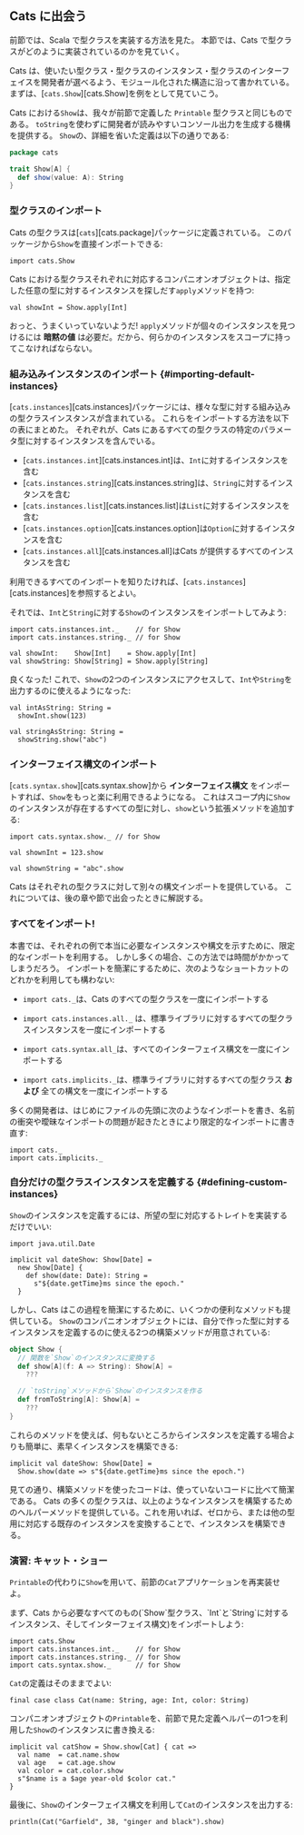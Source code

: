 ## Cats に出会う

前節では、Scala で型クラスを実装する方法を見た。
本節では、Cats で型クラスがどのように実装されているのかを見ていく。

Cats は、使いたい型クラス・型クラスのインスタンス・型クラスのインターフェイスを開発者が選べるよう、モジュール化された構造に沿って書かれている。
まずは、[`cats.Show`][cats.Show]を例をとして見ていこう。

Cats における`Show`は、我々が前節で定義した `Printable` 型クラスと同じものである。
`toString`を使わずに開発者が読みやすいコンソール出力を生成する機構を提供する。
`Show`の、詳細を省いた定義は以下の通りである:

```scala
package cats

trait Show[A] {
  def show(value: A): String
}
```

### 型クラスのインポート

Cats の型クラスは[`cats`][cats.package]パッケージに定義されている。
このパッケージから`Show`を直接インポートできる:

```tut:book:silent
import cats.Show
```

Cats における型クラスそれぞれに対応するコンパニオンオブジェクトは、指定した任意の型に対するインスタンスを探しだす`apply`メソッドを持つ:

```tut:book:fail
val showInt = Show.apply[Int]
```

おっと、うまくいっていないようだ!
`apply`メソッドが個々のインスタンスを見つけるには **暗黙の値** は必要だ。だから、何らかのインスタンスをスコープに持ってこなければならない。

### 組み込みインスタンスのインポート {#importing-default-instances}

[`cats.instances`][cats.instances]パッケージには、様々な型に対する組み込みの型クラスインスタンスが含まれている。
これらをインポートする方法を以下の表にまとめた。
それぞれが、Cats にあるすべての型クラスの特定のパラメータ型に対するインスタンスを含んでいる。

- [`cats.instances.int`][cats.instances.int]は、`Int`に対するインスタンスを含む
- [`cats.instances.string`][cats.instances.string]は、`String`に対するインスタンスを含む
- [`cats.instances.list`][cats.instances.list]は`List`に対するインスタンスを含む
- [`cats.instances.option`][cats.instances.option]は`Option`に対するインスタンスを含む
- [`cats.instances.all`][cats.instances.all]はCats が提供するすべてのインスタンスを含む

利用できるすべてのインポートを知りたければ、[`cats.instances`][cats.instances]を参照するとよい。

それでは、`Int`と`String`に対する`Show`のインスタンスをインポートしてみよう:

```tut:book:silent
import cats.instances.int._    // for Show
import cats.instances.string._ // for Show

val showInt:    Show[Int]    = Show.apply[Int]
val showString: Show[String] = Show.apply[String]
```

良くなった! これで、`Show`の2つのインスタンスにアクセスして、`Int`や`String`を出力するのに使えるようになった:

```tut:book
val intAsString: String =
  showInt.show(123)

val stringAsString: String =
  showString.show("abc")
```

### インターフェイス構文のインポート

[`cats.syntax.show`][cats.syntax.show]から **インターフェイス構文** をインポートすれば、`Show`をもっと楽に利用できるようになる。
これはスコープ内に`Show`のインスタンスが存在するすべての型に対し、`show`という拡張メソッドを追加する:

```tut:book:silent
import cats.syntax.show._ // for Show
```

```tut:book
val shownInt = 123.show

val shownString = "abc".show
```

Cats はそれぞれの型クラスに対して別々の構文インポートを提供している。
これについては、後の章や節で出会ったときに解説する。

### すべてをインポート!

本書では、それぞれの例で本当に必要なインスタンスや構文を示すために、限定的なインポートを利用する。
しかし多くの場合、この方法では時間がかかってしまうだろう。
インポートを簡潔にするために、次のようなショートカットのどれかを利用しても構わない:

- `import cats._`は、Cats のすべての型クラスを一度にインポートする

- `import cats.instances.all._` は、標準ライブラリに対するすべての型クラスインスタンスを一度にインポートする

- `import cats.syntax.all_`は、すべてのインターフェイス構文を一度にインポートする

- `import cats.implicits._`は、標準ライブラリに対するすべての型クラス **および** 全ての構文を一度にインポートする

多くの開発者は、はじめにファイルの先頭に次のようなインポートを書き、名前の衝突や曖昧なインポートの問題が起きたときにより限定的なインポートに書き直す:

```tut:book:silent
import cats._
import cats.implicits._
```

### 自分だけの型クラスインスタンスを定義する {#defining-custom-instances}

`Show`のインスタンスを定義するには、所望の型に対応するトレイトを実装するだけでいい:

```tut:book:silent
import java.util.Date

implicit val dateShow: Show[Date] =
  new Show[Date] {
    def show(date: Date): String =
      s"${date.getTime}ms since the epoch."
  }
```

しかし、Cats はこの過程を簡潔にするために、いくつかの便利なメソッドも提供している。
`Show`のコンパニオンオブジェクトには、自分で作った型に対するインスタンスを定義するのに使える2つの構築メソッドが用意されている:

```scala
object Show {
  // 関数を`Show`のインスタンスに変換する
  def show[A](f: A => String): Show[A] =
    ???

  // `toString`メソッドから`Show`のインスタンスを作る
  def fromToString[A]: Show[A] =
    ???
}
```

これらのメソッドを使えば、何もないところからインスタンスを定義する場合よりも簡単に、素早くインスタンスを構築できる:

```tut:book:silent
implicit val dateShow: Show[Date] =
  Show.show(date => s"${date.getTime}ms since the epoch.")
```

見ての通り、構築メソッドを使ったコードは、使っていないコードに比べて簡潔である。
Cats の多くの型クラスは、以上のようなインスタンスを構築するためのヘルパーメソッドを提供している。これを用いれば、ゼロから、または他の型用に対応する既存のインスタンスを変換することで、インスタンスを構築できる。

### 演習: キャット・ショー

`Printable`の代わりに`Show`を用いて、前節の`Cat`アプリケーションを再実装せよ。

<div class="solution">
まず、Cats から必要なすべてのもの(`Show`型クラス、`Int`と`String`に対するインスタンス、そしてインターフェイス構文)をインポートしよう:

```tut:book:silent
import cats.Show
import cats.instances.int._    // for Show
import cats.instances.string._ // for Show
import cats.syntax.show._      // for Show
```

`Cat`の定義はそのままでよい:

```tut:book:silent
final case class Cat(name: String, age: Int, color: String)
```

コンパニオンオブジェクトの`Printable`を、前節で見た定義ヘルパーの1つを利用した`Show`のインスタンスに書き換える:

```tut:book:silent
implicit val catShow = Show.show[Cat] { cat =>
  val name  = cat.name.show
  val age   = cat.age.show
  val color = cat.color.show
  s"$name is a $age year-old $color cat."
}
```

最後に、`Show`のインターフェイス構文を利用して`Cat`のインスタンスを出力する:

```tut:book
println(Cat("Garfield", 38, "ginger and black").show)
```
</div>
